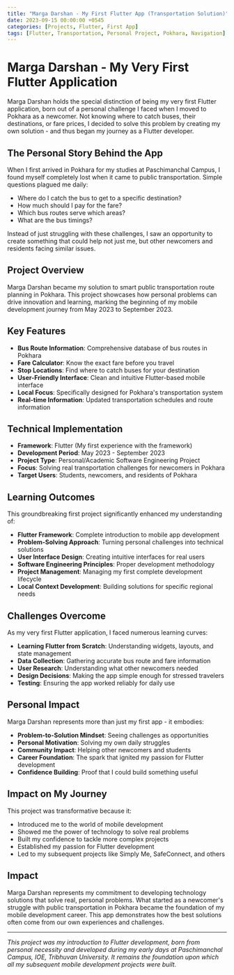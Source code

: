 ```yaml
---
title: "Marga Darshan - My First Flutter App (Transportation Solution)"
date: 2023-09-15 00:00:00 +0545
categories: [Projects, Flutter, First App]
tags: [Flutter, Transportation, Personal Project, Pokhara, Navigation]
---
```


# Marga Darshan - My Very First Flutter Application

Marga Darshan holds the special distinction of being my very first Flutter application, born out of a personal challenge I faced when I moved to Pokhara as a newcomer. Not knowing where to catch buses, their destinations, or fare prices, I decided to solve this problem by creating my own solution - and thus began my journey as a Flutter developer.

## The Personal Story Behind the App

When I first arrived in Pokhara for my studies at Paschimanchal Campus, I found myself completely lost when it came to public transportation. Simple questions plagued me daily:
- Where do I catch the bus to get to a specific destination?
- How much should I pay for the fare?
- Which bus routes serve which areas?
- What are the bus timings?

Instead of just struggling with these challenges, I saw an opportunity to create something that could help not just me, but other newcomers and residents facing similar issues.

## Project Overview

Marga Darshan became my solution to smart public transportation route planning in Pokhara. This project showcases how personal problems can drive innovation and learning, marking the beginning of my mobile development journey from May 2023 to September 2023.

## Key Features

- **Bus Route Information**: Comprehensive database of bus routes in Pokhara
- **Fare Calculator**: Know the exact fare before you travel
- **Stop Locations**: Find where to catch buses for your destination
- **User-Friendly Interface**: Clean and intuitive Flutter-based mobile interface
- **Local Focus**: Specifically designed for Pokhara's transportation system
- **Real-time Information**: Updated transportation schedules and route information

## Technical Implementation

- **Framework**: Flutter (My first experience with the framework)
- **Development Period**: May 2023 - September 2023
- **Project Type**: Personal/Academic Software Engineering Project
- **Focus**: Solving real transportation challenges for newcomers in Pokhara
- **Target Users**: Students, newcomers, and residents of Pokhara

## Learning Outcomes

This groundbreaking first project significantly enhanced my understanding of:
- **Flutter Framework**: Complete introduction to mobile app development
- **Problem-Solving Approach**: Turning personal challenges into technical solutions
- **User Interface Design**: Creating intuitive interfaces for real users
- **Software Engineering Principles**: Proper development methodology
- **Project Management**: Managing my first complete development lifecycle
- **Local Context Development**: Building solutions for specific regional needs

## Challenges Overcome

As my very first Flutter application, I faced numerous learning curves:
- **Learning Flutter from Scratch**: Understanding widgets, layouts, and state management
- **Data Collection**: Gathering accurate bus route and fare information
- **User Research**: Understanding what other newcomers needed
- **Design Decisions**: Making the app simple enough for stressed travelers
- **Testing**: Ensuring the app worked reliably for daily use

## Personal Impact

Marga Darshan represents more than just my first app - it embodies:
- **Problem-to-Solution Mindset**: Seeing challenges as opportunities
- **Personal Motivation**: Solving my own daily struggles
- **Community Impact**: Helping other newcomers and students
- **Career Foundation**: The spark that ignited my passion for Flutter development
- **Confidence Building**: Proof that I could build something useful

## Impact on My Journey

This project was transformative because it:
- Introduced me to the world of mobile development
- Showed me the power of technology to solve real problems
- Built my confidence to tackle more complex projects
- Established my passion for Flutter development
- Led to my subsequent projects like Simply Me, SafeConnect, and others

## Impact

Marga Darshan represents my commitment to developing technology solutions that solve real, personal problems. What started as a newcomer's struggle with public transportation in Pokhara became the foundation of my mobile development career. This app demonstrates how the best solutions often come from our own experiences and challenges.

---

*This project was my introduction to Flutter development, born from personal necessity and developed during my early days at Paschimanchal Campus, IOE, Tribhuvan University. It remains the foundation upon which all my subsequent mobile development projects were built.*
